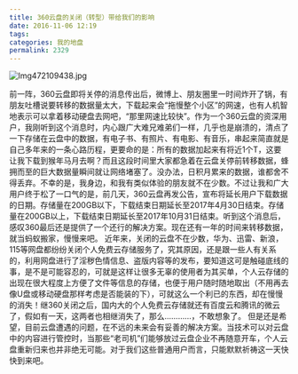 ```yaml
---
title: 360云盘的关闭（转型）带给我们的影响
date: 2016-11-06 12:19
tags: 
categories: 我的地盘
permalink: 2329
---
```


![Img472109438.jpg][1]


  [1]: https://cdn.uu126.cn/usr/uploads/2016/11/3946597508.jpg
前一阵，360云盘即将关停的消息传出后，微博上、朋友圈里一时间炸开了锅，有朋友吐槽说要转移的数据量太大，下载起来会“拖慢整个小区”的网速，也有人机智地表示可以拿着移动硬盘去网吧，“那里网速比较快”。作为一个360云盘的资深用户，我刚听到这个消息时，内心跟广大难兄难弟们一样，几乎也是崩溃的，清点了一下存储在云盘中的数据，有电子书、有照片、有电影、有音乐，串起来简直就是自己多年来的一条心路历程，更要命的是：所有的数据加起来有将近1个T，这要让我下载到猴年马月去啊？而且这段时间里大家都急着在云盘关停前转移数据，蜂拥而至的巨大数据量瞬间就让网络堵塞了。没办法，日积月累来的数据，谁都舍不得丢弃。不幸的是，我身边，和我有类似体验的朋友就不在少数。不过让我和广大用户终于松了一口气的是，前几天，360云盘再发公告，宣布将延长用户下载数据的日期。存储量在200GB以下，下载结束日期延长至2017年4月30日结束。存储量在200GB以上，下载结束日期延长至2017年10月31日结束。听到这个消息后，感叹360最后还是提供了一个还行的解决方案。现在还有一年的时间来转移数据，就当蚂蚁搬家，慢慢来吧。<!--more-->
近年来，关闭的云盘不在少数，华为、迅雷、新浪，115等网盘都纷纷关闭个人免费云存储服务了，究其原因，还是跟一些人有关系的，利用网盘进行了淫秽色情信息、盗版内容等的发布，要知道这可是触碰底线的事，是不是可能容忍的，可就是这样让很多无辜的使用者为其买单，个人云存储的出现在很大程度上方便了文件等信息的存储，也便于用户随时随地取出（不用再去像U盘或移动硬盘那样考虑是否能装的下），可就这么一个利已的东西，却在慢慢的消失！继360关闭之后，国内大的个人免费云存储就还有百度云和腾讯的微云了，假如有一天，这两者也相继消失了，那么…………，不敢想象了。
但是还是希望，目前云盘遭遇的问题，在不远的未来会有妥善的解决方案。当技术可以对云盘中的内容进行管控时，当那些“老司机”们能够放过云盘企业不再随意开车，个人云盘重新归来也并非绝无可能。对于我们这些普通用户而言，只能默默祈祷这一天快快到来吧。